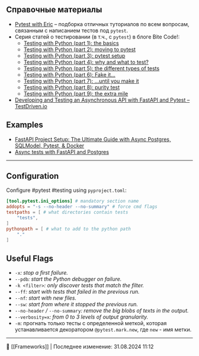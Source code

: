 ## Справочные материалы

- [Pytest with Eric](https://pytest-with-eric.com) – подборка отличных туториалов по всем вопросам, связанным с написанием тестов под `pytest`.
- Серия статей о тестировании (в т.ч., с `pytest`) в блоге Bite Code!:
	- [Testing with Python (part 1): the basics](https://www.bitecode.dev/p/testing-with-python-part-1-the-basics)
	- [Testing with Python (part 2): moving to pytest](https://www.bitecode.dev/p/testing-with-python-part-2-moving)
	- [Testing with Python (part 3): pytest setup](https://www.bitecode.dev/p/testing-with-python-part-3-pytest)
	- [Testing with Python (part 4): why and what to test?](https://www.bitecode.dev/p/testing-with-python-part-4-why-and)
	- [Testing with Python (part 5): the different types of tests](https://www.bitecode.dev/p/testing-with-python-part-5-the-different)
	- [Testing with Python (part 6): Fake it...](https://www.bitecode.dev/p/testing-with-python-part-6-fake-it)
	- [Testing with Python (part 7): ...until you make it](https://www.bitecode.dev/p/testing-with-python-part-7-until)
	- [Testing with Python (part 8): purity test](https://www.bitecode.dev/p/testing-with-python-part-8-purity)
	- [Testing with Python (part 9): the extra mile](https://www.bitecode.dev/p/testing-with-python-part-9-the-extra)
- [Developing and Testing an Asynchronous API with FastAPI and Pytest – TestDriven.io](https://testdriven.io/blog/fastapi-crud/)

## Examples
- [FastAPI Project Setup: The Ultimate Guide with Async Postgres, SQLModel, Pytest, & Docker](https://medium.com/@lawsontaylor/the-ultimate-fastapi-project-setup-fastapi-async-postgres-sqlmodel-pytest-and-docker-ed0c6afea11b)
- [Async tests with FastAPI and Postgres](https://github.com/hazadus/fastapi-template/tree/main/backend/app/tests)

----
## Configuration

Configure #pytest #testing using `pyproject.toml`:

```toml
[tool.pytest.ini_options] # mandatory section name
addopts = "-s --no-header --no-summary" # force cmd flags
testpaths = [ # what directories contain tests
    "tests",
]
pythonpath = [ # what to add to the python path
    "."
]
```

## Useful Flags

- `-x`_: stop a first failure._
- `--pdb`_: start the Python debugger on failure._
- `-k <filter>`_: only discover tests that match the filter._
- `--ff`_: start with tests that failed in the previous run._
- `--nf`_: start with new files._
- `--sw`_: start from where it stopped the previous run._
- `--no-header` _/_ `--no-summary`_: remove the big blobs of texts in the output._
- `--verbosity=x`_: from 0 to 3 levels of output granularity._
- `-m`: прогнать только тесты с определенной меткой, которая устанавливается декоратором `@pytest.mark.new`, где `new` - имя метки.

----
📂 [[Frameworks]] | Последнее изменение: 31.08.2024 11:12